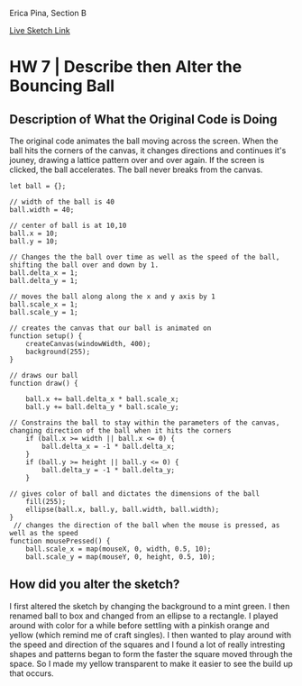 Erica Pina, Section B

[Live Sketch Link](https://ecpina.github.io/120-work/HW-7/index.html)

# HW 7 | Describe then Alter the Bouncing Ball

## Description of What the Original Code is Doing

The original code animates the ball moving across the screen. When the ball hits the corners of the canvas, it changes directions and continues it's jouney, drawing a lattice pattern over and over again. If the screen is clicked, the ball accelerates. The ball never breaks from the canvas.

```// creates an object named ball
let ball = {};

// width of the ball is 40
ball.width = 40;

// center of ball is at 10,10
ball.x = 10;
ball.y = 10;

// Changes the the ball over time as well as the speed of the ball, shifting the ball over and down by 1.
ball.delta_x = 1;
ball.delta_y = 1;

// moves the ball along along the x and y axis by 1
ball.scale_x = 1;
ball.scale_y = 1;

// creates the canvas that our ball is animated on
function setup() {
    createCanvas(windowWidth, 400);
    background(255);
}

// draws our ball
function draw() {

    ball.x += ball.delta_x * ball.scale_x;
    ball.y += ball.delta_y * ball.scale_y;

// Constrains the ball to stay within the parameters of the canvas, changing direction of the ball when it hits the corners
    if (ball.x >= width || ball.x <= 0) {
        ball.delta_x = -1 * ball.delta_x;
    }
    if (ball.y >= height || ball.y <= 0) {
        ball.delta_y = -1 * ball.delta_y;
    }

// gives color of ball and dictates the dimensions of the ball
    fill(255);
    ellipse(ball.x, ball.y, ball.width, ball.width);
}
 // changes the direction of the ball when the mouse is pressed, as well as the speed
function mousePressed() {
    ball.scale_x = map(mouseX, 0, width, 0.5, 10);
    ball.scale_y = map(mouseY, 0, height, 0.5, 10);
```

## How did you alter the sketch?
I first altered the sketch by changing the background to a mint green. I then renamed ball to box and changed from an ellipse to a rectangle. I played around with color for a while before settling with a pinkish orange and yellow (which remind me of craft singles). I then wanted to play around with the speed and direction of the squares and I found a lot of really intresting shapes and patterns began to form the faster the square moved through the space. So I made my yellow transparent to make it easier to see the build up that occurs.
